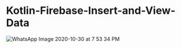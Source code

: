 # Kotlin-Firebase-Insert-and-View-Data

![WhatsApp Image 2020-10-30 at 7 53 34 PM](https://user-images.githubusercontent.com/55083861/97716731-fbd9f700-1ae9-11eb-894c-4d9dfa50f2ca.jpeg)
